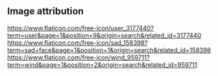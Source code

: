## Image attribution
https://www.flaticon.com/free-icon/user_3177440?term=user&page=1&position=9&origin=search&related_id=3177440
https://www.flaticon.com/free-icon/sad_158398?term=sad+face&page=1&position=1&origin=search&related_id=158398
https://www.flaticon.com/free-icon/wind_959711?term=wind&page=1&position=2&origin=search&related_id=959711